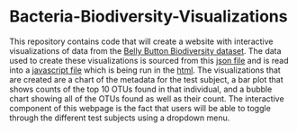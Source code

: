 # Bacteria-Biodiversity-Visualizations

This repository contains code that will create a website with interactive visualizations of data from the [Belly Button Biodiversity dataset](http://robdunnlab.com/projects/belly-button-biodiversity/). The data used to create these visualizations is sourced from this [json file](https://github.com/wawilson810/interactive-web-visualizations-challenge/blob/main/samples.json) and is read into a [javascript file](https://github.com/wawilson810/interactive-web-visualizations-challenge/blob/main/static/js/app.js) which is being run in the [html](https://github.com/wawilson810/interactive-web-visualizations-challenge/blob/main/index.html). The visualizations that are created are a chart of the metadata for the test subject, a bar plot that shows counts of the top 10 OTUs found in that individual, and a bubble chart showing all of the OTUs found as well as their count. The interactive component of this webpage is the fact that users will be able to toggle through the different test subjects using a dropdown menu.
